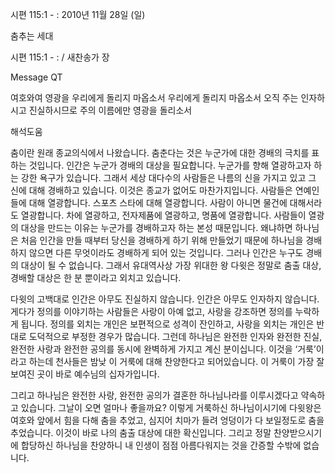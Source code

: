 시편 115:1 - : 
2010년 11월 28일 (일)

춤추는 세대



시편 115:1 - : / 새찬송가  장


Message QT

여호와여 영광을 우리에게 돌리지 마옵소서 우리에게 돌리지 마옵소서 오직 주는 인자하시고 진실하시므로 주의 이름에만 영광을 돌리소서

해석도움





춤이란 원래 종교의식에서 나왔습니다. 춤춘다는 것은 누군가에 대한 경배의 극치를 표하는 것입니다. 인간은 누군가 경배의 대상을 필요합니다. 누군가를 향해 열광하고자 하는 강한 욕구가 있습니다. 그래서 세상 대다수의 사람들은 나름의 신을 가지고 있고 그 신에 대해 경배하고 있습니다. 이것은 종교가 없어도 마찬가지입니다. 사람들은 연예인들에 대해 열광합니다. 스포츠 스타에 대해 열광합니다. 사람이 아니면 물건에 대해서라도 열광합니다. 차에 열광하고, 전자제품에 열광하고, 명품에 열광합니다. 사람들이 열광의 대상을 만드는 이유는 누군가를 경배하고자 하는 본성 때문입니다. 왜냐하면 하나님은 처음 인간을 만들 때부터 당신을 경배하게 하기 위해 만들었기 때문에 하나님을 경배하지 않으면 다른 무엇이라도 경배하게 되어 있는 것입니다. 그러나 인간은 누구도 경배의 대상이 될 수 없습니다. 그래서 유대역사상 가장 위대한 왕 다윗은 정말로 춤출 대상, 경배할 대상은 한 분 뿐이라고 외치고 있습니다. 

다윗의 고백대로 인간은 아무도 진실하지 않습니다. 인간은 아무도 인자하지 않습니다. 게다가 정의를 이야기하는 사람들은 사랑이 아예 없고, 사랑을 강조하면 정의를 누락하게 됩니다. 정의를 외치는 개인은 보편적으로 성격이 잔인하고, 사랑을 외치는 개인은 반대로 도덕적으로 부정한 경우가 많습니다. 그런데 하나님은 완전한 인자와 완전한 진실, 완전한 사랑과 완전한 공의를 동시에 완벽하게 가지고 계신 분이십니다. 이것을 ‘거룩’이라고 하는데 천사들은 밤낮 이 거룩에 대해 찬양한다고 되어있습니다. 이 거룩이 가장 잘 보여진 곳이 바로 예수님의 십자가입니다. 

그리고 하나님은 완전한 사랑, 완전한 공의가 결혼한 하나님나라를 이루시겠다고 약속하고 있습니다. 그날이 오면 얼마나 좋을까요? 이렇게 거룩하신 하나님이시기에 다윗왕은 여호와 앞에서 힘을 다해 춤을 추었고, 심지어 치마가 들려 엉덩이가 다 보일정도로 춤을 추었습니다. 이것이 바로 나의 춤출 대상에 대한 확신입니다. 그리고 정말 찬양받으시기에 합당하신 하나님을 찬양하니 내 인생이 점점 아름다워지는 것을 간증할 수밖에 없습니다.